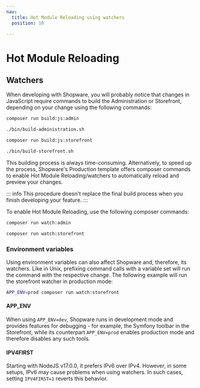```yaml
---
nav:
  title: Hot Module Reloading using watchers
  position: 10

---
```


# Hot Module Reloading

## Watchers

When developing with Shopware, you will probably notice that changes in JavaScript require commands to build the Administration or Storefront, depending on your change using the following commands:

<Tabs>
<Tab title="Administration (Composer)">

```bash
composer run build:js:admin
```

</Tab>

<Tab title="Administration (Shell)">

```bash
./bin/build-administration.sh
```

</Tab>

<Tab title="Storefront (Composer)">

```bash
composer run build:js:storefront
```

</Tab>

<Tab title="Storefront (Shell)">

```bash
./bin/build-storefront.sh
```

</Tab>
</Tabs>

This building process is always time-consuming. Alternatively, to speed up the process, Shopware's Production template offers composer commands to enable Hot Module Reloading/watchers to automatically reload and preview your changes.

::: info
This procedure doesn't replace the final build process when you finish developing your feature.
:::

To enable Hot Module Reloading, use the following composer commands:

<Tabs>
<Tab title="Administration">

```bash
composer run watch:admin
```

</Tab>

<Tab title="Storefront">

```bash
composer run watch:storefront
```

</Tab>
</Tabs>

### Environment variables

Using environment variables can also affect Shopware and, therefore, its watchers. Like in Unix, prefixing command calls with a variable set will run the command with the respective change. The following example will run the storefront watcher in production mode:

```bash
APP_ENV=prod composer run watch:storefront
```

#### APP_ENV

When using `APP_ENV=dev`, Shopware runs in development mode and provides features for debugging - for example, the Symfony toolbar in the Storefront, while its counterpart `APP_ENV=prod` enables production mode and therefore disables any such tools.

#### IPV4FIRST

Starting with NodeJS v17.0.0, it prefers IPv6 over IPv4. However, in some setups, IPv6 may cause problems when using watchers. In such cases, setting `IPV4FIRST=1` reverts this behavior.
